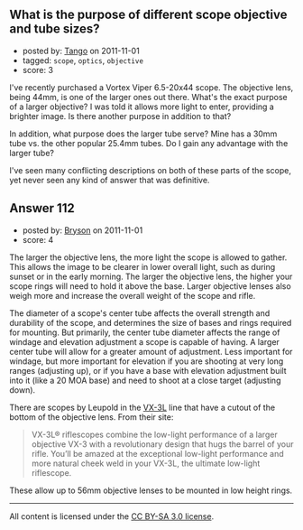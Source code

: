 ## What is the purpose of different scope objective and tube sizes?

- posted by: [Tango](https://stackexchange.com/users/-1/65-tango) on 2011-11-01
- tagged: `scope`, `optics`, `objective`
- score: 3

<p>I've recently purchased a Vortex Viper 6.5-20x44 scope.  The objective lens, being 44mm, is one of the larger ones out there.  What's the exact purpose of a larger objective?  I was told it allows more light to enter, providing a brighter image.  Is there another purpose in addition to that?</p>

<p>In addition, what purpose does the larger tube serve?  Mine has a 30mm tube vs. the other popular 25.4mm tubes.  Do I gain any advantage with the larger tube?</p>

<p>I've seen many conflicting descriptions on both of these parts of the scope, yet never seen any kind of answer that was definitive.</p>



## Answer 112

- posted by: [Bryson](https://stackexchange.com/users/-1/32-bryson) on 2011-11-01
- score: 4

<p>The larger the objective lens, the more light the scope is allowed to gather. This allows the image to be clearer in lower overall light, such as during sunset or in the early morning. The larger the objective lens, the higher your scope rings will need to hold it above the base. Larger objective lenses also weigh more and increase the overall weight of the scope and rifle.</p>

<p>The diameter of a scope's center tube affects the overall strength and durability of the scope, and determines the size of bases and rings required for mounting. But primarily, the center tube diameter affects the range of windage and elevation adjustment a scope is capable of having. A larger center tube will allow for a greater amount of adjustment. Less important for windage, but more important for elevation if you are shooting at very long ranges (adjusting up), or if you have a base with elevation adjustment built into it (like a 20 MOA base) and need to shoot at a close target (adjusting down).</p>

<p>There are scopes by Leupold in the <a href="http://www.leupold.com/hunting-and-shooting/products/scopes/vx-3l-riflescopes/" rel="nofollow">VX-3L</a> line that have a cutout of the bottom of the objective lens. From their site: </p>

<blockquote>
  <p>VX-3L® riflescopes combine the low-light performance of a larger
  objective VX-3 with a revolutionary design that hugs the barrel of
  your rifle. You’ll be amazed at the exceptional low-light performance
  and more natural cheek weld in your VX-3L, the ultimate low-light
  riflescope.</p>
</blockquote>

<p>These allow up to 56mm objective lenses to be mounted in low height rings. </p>




---

All content is licensed under the [CC BY-SA 3.0 license](https://creativecommons.org/licenses/by-sa/3.0/).

